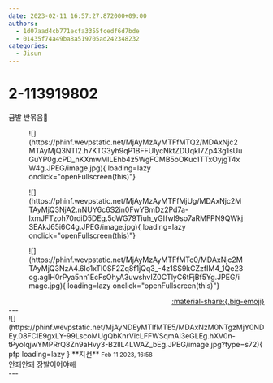 ```yaml
---
date: 2023-02-11 16:57:27.872000+09:00
authors:
  - 1d07aad4cb771ecfa3355fcedf6d7bde
  - 01435f74a49ba8a519705ad242348232
categories:
  - Jisun
---
```


# 2-113919802

<div class="post-container" markdown="1">
<div class="content-container md-sidebar__scrollwrap" markdown="1">

금발 반몪음💛
<figure markdown="1">
![](https://phinf.wevpstatic.net/MjAyMzAyMTFfMTQ2/MDAxNjc2MTAyMjQ3NTI2.h7KTG3yh9qP1BFFUlycNktZDUqkI7Zp43g1sUuGuYP0g.cPD_nKXmwMlLEhb4z5WgFCMB5oOKuc1TTxOyjgT4xW4g.JPEG/image.jpg){ loading=lazy onclick="openFullscreen(this)"}
</figure>

<figure markdown="1">
![](https://phinf.wevpstatic.net/MjAyMzAyMTFfMjUg/MDAxNjc2MTAyMjQ3NjA2.nNUY6c6S2in0FwYBmDz2Pd7a-lxmJFTzoh70rdiD5DEg.5oWG79Tiuh_yGIfwl9so7aRMFPN9QWkjSEAkJ65i6C4g.JPEG/image.jpg){ loading=lazy onclick="openFullscreen(this)"}
</figure>

<figure markdown="1">
![](https://phinf.wevpstatic.net/MjAyMzAyMTFfMTc0/MDAxNjc2MTAyMjQ3NzA4.6lo1xTI0SF2Zq8f1jQq3_-4z1SS9kCZzfIM4_1Qe23og.agIH0rPya5nn1EcFsOhyA3uwshvIZ0CTlyC6tFjBf5Yg.JPEG/image.jpg){ loading=lazy onclick="openFullscreen(this)"}
</figure>


</div>
</div>

<div style="text-align: right;" markdown="1">
<a href="https://weverse.io/fromis9/fanpost/2-113919802" style="text-align: right;">:material-share:{.big-emoji}</a>
</div>
---

<div class="comments-container md-sidebar__scrollwrap" markdown="1">
<div class="comment" markdown="1">
<div class='id-container' markdown="1">
![](https://phinf.wevpstatic.net/MjAyNDEyMTlfMTE5/MDAxNzM0NTgzMjY0NDEy.08FClE9gxLY-99LscoMUgQbKnrVicLFFWSqmAi3eGLEg.hXV0n-tPyoIqjwYMPRrQ8Zn9aHvy3-B2llL4LWAZ_bEg.JPEG/image.jpg?type=s72){ pfp loading=lazy }
**<span class="artist">지선</span>** <small>Feb 11 2023, 16:58</small><br>
</div>
<div class='comment-body' markdown="1">
안좨안돼 장발이어야해
</div>
</div>
</div>
---
